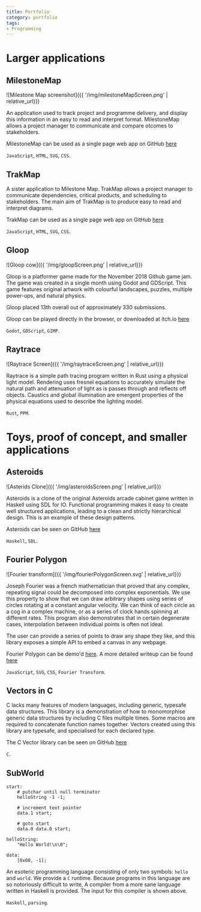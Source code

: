 ```yaml
---
title: Portfolio
category: portfolio
tags:
- Programming
---
```


# Larger applications

## MilestoneMap

![Milestone Map screenshot]({{ '/img/milestoneMapScreen.png' | relative_url}})

An application used to track project and programme delivery, and display this information in an easy to read and interpret format. MilestoneMap allows a project manager to communicate and compare otcomes to stakeholders.

MilestoneMap can be used as a single page web app on GitHub [here](https://andymac-2.github.io/milestoneMap/)

`JavaScript`, `HTML`, `SVG`, `CSS`.

## TrakMap

A sister application to Milestone Map. TrakMap allows a project manager to communicate dependencies, critical products, and scheduling to stakeholders. The main aim of TrakMap is to produce easy to read and interpret diagrams.

TrakMap can be used as a single page web app on GitHub [here](https://andymac-2.github.io/trakMap/)

`JavaScript`, `HTML`, `SVG`, `CSS`.

## Gloop

![Gloop cow]({{ '/img/gloopScreen.png' | relative_url}})

Gloop is a platformer game made for the November 2018 Github game jam. The game was created in a single month using Godot and GDScript. This game features original artwork with colourful landscapes, puzzles, multiple power-ups, and natural physics.

Gloop placed 13th overall out of approximately 330 submissions.

Gloop can be played directly in the browser, or downloaded at itch.io [here](https://pilotinpyjamas.itch.io/gloop)

`Godot`, `GDScript`, `GIMP`.

## Raytrace

![Raytrace Screen]({{ '/img/raytraceScreen.png' | relative_url}})

Raytrace is a simple path tracing program written in Rust using a physical light model. Rendering uses fresnel equations to accurately simulate the natural path and attenuation of light as is passes through and reflects off objects. Caustics and global illumination are emergent properties of the physical equations used to describe the lighting model.

`Rust`, `PPM`.

# Toys, proof of concept, and smaller applications

## Asteroids

![Asterids Clone]({{ '/img/asteroidsScreen.png' | relative_url}})

Asteroids is a clone of the original Asteroids arcade cabinet game written in Haskell using SDL for IO. Functional programming makes it easy to create well structured applications, leading to a clean and strictly hierarchical design. This is an example of these design patterns.

Asteroids can be seen on GitHub [here](https://github.com/andymac-2/asteroids)

`Haskell`, `SDL`.

## Fourier Polygon

![Fourier transform]({{ '/img/fourierPolygonScreen.svg' | relative_url}})

Joseph Fourier was a french mathematician that proved that any complex, repeating signal could be decomposed into complex exponentials. We use this property to show that we can draw arbitrary shapes using series of circles rotating at a constant angular velocity. We can think of each circle as a cog in a complex machine, or as a series of clock hands spinning at different rates. This program also demonstrates that in certain degenerate cases, interpolation between individual points is often not ideal.

The user can provide a series of points to draw any shape they like, and this library exposes a simple API to embed a canvas in any webpage.

Fourier Polygon can be demo'd [here](https://andymac-2.github.io/fourier-polygon/). A more detailed writeup can be found [here](https://github.com/andymac-2/fourier-polygon)

`JavaScript`, `SVG`, `CSS`, `Fourier Transform`.

## Vectors in C

C lacks many features of modern languages, including generic, typesafe data structures. This library is a demonstration of how to monomorphise generic data structures by including C files multiple times. Some macros are required to concatenate function names together. Vectors created using this library are typesafe, and specialised for each declared type.

The C Vector library can be seen on GitHub [here](https://github.com/andymac-2/c_vector)

`C`.

## SubWorld

```
start:
    # putchar until null terminator
    helloString -1 -1;

    # increment text pointer
    data.1 start;

    # goto start
    data.0 data.0 start;

helloString:
    "Hello World!\n\0";

data:
    [0x00, -1];
```

An esoteric programming language consisting of only two symbols: `hello` and `world`. We provide a `C` runtime. Because programs in this language are so notoriously difficult to write, A compiler from a more sane language written in Haskell is provided. The input for this compiler is shown above.

`Haskell`, `parsing`.

